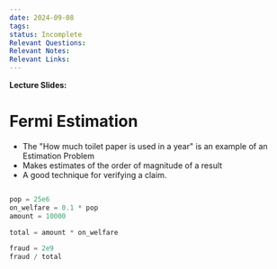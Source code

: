 ```yaml
---
date: 2024-09-08
tags: 
status: Incomplete
Relevant Questions: 
Relevant Notes: 
Relevant Links:
---
```

**Lecture Slides:**

# Fermi Estimation
- The "How much toilet paper is used in a year"  is an example of an Estimation Problem
- Makes estimates of the order of magnitude of a result
- A good technique for verifying a claim.

```py

pop = 25e6
on_welfare = 0.1 * pop
amount = 10000

total = amount * on_welfare

fraud = 2e9
fraud / total


```
